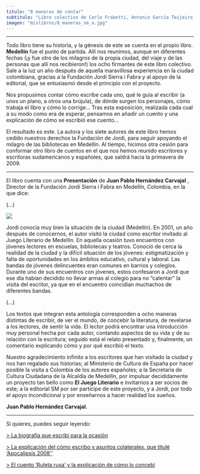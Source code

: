 ```yaml
---
titulo: "8 maneras de contar"
subtitulo: "Libro colectivo de Carlo Frabetti, Antonio García Teijeiro, Ricardo Gómez, Alfredo Gómez Cerdá, Andreu Martín, Gonzalo Moure, Care Santos y Jordi Sierra y Fabra *(Los 8 de Medellín)*. Editorial SM. Colección Materiales. Noviembre de 2008"
imagen: "mislibros/8_maneras_sm_a.jpg"
---
```

* * *

Todo libro tiene su historia, y la génesis de este se cuenta en el propio libro. **Medellín** fue el punto de partida. Allí nos reunimos, aunque en diferentes fechas (¡y fue otro de los milagros de la propia ciudad, del viaje y de las personas que allí nos recibieron!) los ocho firmantes de este libro colectivo. Sale a la luz un año después de aquella maravillosa experiencia en la ciudad colombiana, gracias a la Fundación Jordi Sierra i Fabra y al apoyo de la editorial, que se entusiasmó desde el principio con el proyecto.

Nos propusimos contar cómo escribe cada uno, qué le guía al escribir (a unos un plano, a otros una brújula), de dónde surgen los personajes, cómo trabaja el libro y cómo lo corrige… Tras esta exposición, realizada cada cual a su modo como era de esperar, pensamos en añadir un cuento y una explicación de cómo se escribió ese cuento…

El resultado es este. La autora y los siete autores de este libro hemos cedido nuestros derechos la Fundación de Jordi, para seguir apoyando el milagro de las bibliotecas en Medellín. Al tiempo, hicimos otra cesión para conformar otro libro de cuentos en el que nos hemos reunido escritores y escritoras sudamericanos y españoles, que saldrá hacia la primavera de 2009.

* * *

El libro cuenta con una **Presentación** de **Juan Pablo Hernández Carvajal** , Director de la Fundación Jordi Sierra i Fabra en Medellín, Colombia, en la que dice:

(...)

![](/attachments/0000/0530/8_maneras_SM_C.jpg)

Jordi conocía muy bien la situación de la ciudad (Medellín). En 2001, un año después de conocernos, el autor visitó la ciudad como escritor invitado al Juego Literario de Medellín. En aquella ocasión tuvo encuentros con jóvenes lectores en escuelas, bibliotecas y teatros. Conoció de cerca la realidad de la ciudad y la difícil situación de los jóvenes: estigmatización y falta de oportunidades en los ámbitos educativo, cultural y laboral. Las bandas de jóvenes delincuentes eran comunes en barrios y colegios. Durante uno de sus encuentros con jóvenes, estos confesaron a Jordi que ese día habían decidido no llevar armas al colegio para no “calentar” la visita del escritor, ya que en el encuentro coincidían muchachos de diferentes bandas.

(...)

Los textos que integran esta antología corresponden a ocho maneras distintas de escribir, de ver el mundo, de concebir la literatura, de revelarse a los lectores, de sentir la vida. El lector podrá encontrar una introducción muy personal hecha por cada autor, contando aspectos de su vida y de su relación con la escritura; seguido está el relato presentado y, finalmente, un comentario explicando cómo y por qué escribió el texto.

Nuestro agradecimiento infinito a los escritores que han visitado la ciudad y nos han regalado sus historias; al Ministerio de Cultura de España por hacer posible la visita a Colombia de los autores españoles; a la Secretaría de Cultura Ciudadana de la Alcaldía de Medellín, por impulsar decididamente un proyecto tan bello como **El Juego Literario** e invitarnos a ser socios de este; a la editorial SM por ser partícipe de este proyecto, y a Jordi, por todo el apoyo incondicional y por enseñarnos a hacer realidad los sueños.

**Juan Pablo Hernández Carvajal.**

* * *

Si quieres, puedes seguir leyendo:

[> La biografía que escribí para la ocasión](http://www.ricardogomez.com/ver/biografia/bio_ocho)

[> La explicación del cómo escribo y asuntos colaterales, que titulé ‘Apocalipsis 2008’‘](http:/ver/paraleer/apocalipsis)

[> El cuento ‘Ruleta rusa’ y la explicación de cómo lo concebí](/ver/paraleer/ruleta)

